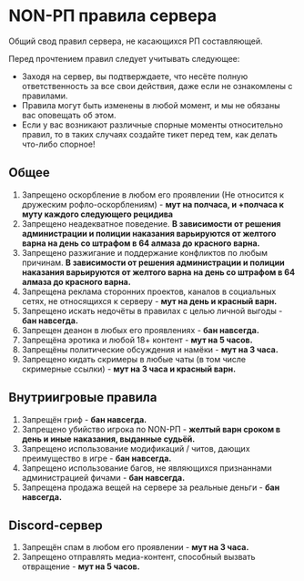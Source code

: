 # NON-РП правила сервера

Общий свод правил сервера, не касающихся РП составляющей.

Перед прочтением правил следует учитывать следующее:
- Заходя на сервер, вы подтверждаете, что несёте полную ответственность за все свои действия, даже если не ознакомлены с правилами.
- Правила могут быть изменены в любой момент, и мы не обязаны вас оповещать об этом. 
- Если у вас возникают различные спорные моменты относительно правил, то в таких случаях создайте тикет перед тем, как делать что-либо спорное!

## Общее

1. Запрещено оскорбление в любом его проявлении (Не относится к дружеским рофло-оскорблениям) - **мут на полчаса, и +полчаса к муту каждого следующего рецидива**
2. Запрещено неадекватное поведение. **В зависимости от решения администрации и полиции наказания варьируются от желтого варна на день со штрафом в 64 алмаза до красного варна.**
3. Запрещено разжигание и поддержание конфликтов по любым причинам. **В зависимости от решения администрации и полиции наказания варьируются от желтого варна на день со штрафом в 64 алмаза до красного варна.**
4. Запрещена реклама сторонних проектов, каналов в социальных сетях, не относящихся к серверу - **мут на день и красный варн.** 
5. Запрещено искать недочёты в правилах с целью личной выгоды - **бан навсегда.**
6. Запрещен деанон в любых его проявлениях - **бан навсегда.**
7. Запрещёна эротика и любой 18+ контент - **мут на 5 часов.**
8. Запрещёны политические обсуждения и намёки - **мут на 3 часа.**
9. Запрещено кидать скримеры в любые чаты (в том числе скримерные ссылки) - **мут на 3 часа и красный варн.**

## Внутриигровые правила

1. Запрещён гриф - **бан навсегда.**
2. Запрещено убийство игрока по NON-РП - **желтый варн сроком в день и иные наказания, выданные судьёй.**
3. Запрещено использование модификаций / читов, дающих преимущество в игре - **бан навсегда.**
4. Запрещено использование багов, не являющихся признаннами администрацией фичами - **бан навсегда.**
5. Запрещена продажа вещей на сервере за реальные деньги - **бан навсегда.**

## Discord-сервер

1. Запрещён спам в любом его проявлении - **мут на 3 часа.**
2. Запрещено отправлять медиа-контент, способный вызвать отвращение - **мут на 5 часов.**